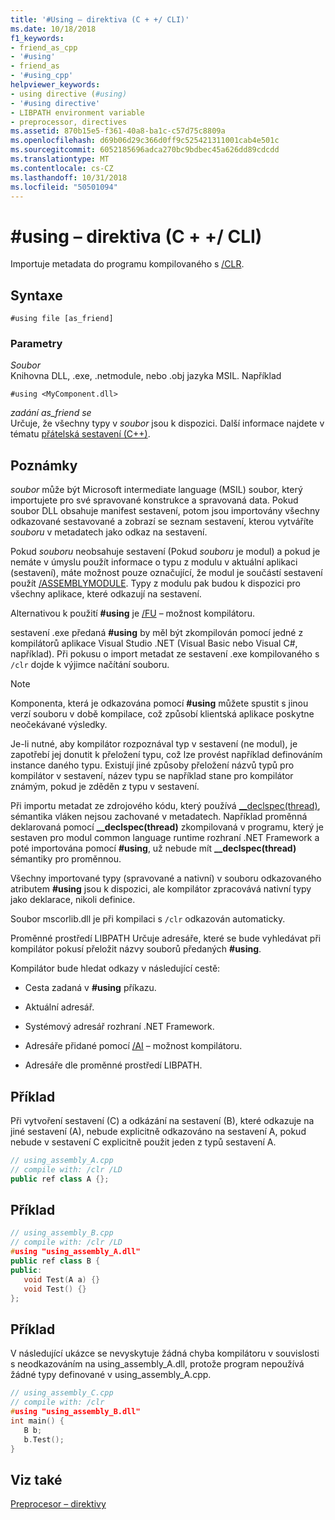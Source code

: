 ```yaml
---
title: '#Using – direktiva (C + +/ CLI)'
ms.date: 10/18/2018
f1_keywords:
- friend_as_cpp
- '#using'
- friend_as
- '#using_cpp'
helpviewer_keywords:
- using directive (#using)
- '#using directive'
- LIBPATH environment variable
- preprocessor, directives
ms.assetid: 870b15e5-f361-40a8-ba1c-c57d75c8809a
ms.openlocfilehash: d69b06d29c366d0ff9c525421311001cab4e501c
ms.sourcegitcommit: 6052185696adca270bc9bdbec45a626dd89cdcdd
ms.translationtype: MT
ms.contentlocale: cs-CZ
ms.lasthandoff: 10/31/2018
ms.locfileid: "50501094"
---
```

# <a name="using-directive-ccli"></a>#using – direktiva (C + +/ CLI)

Importuje metadata do programu kompilovaného s [/CLR](../build/reference/clr-common-language-runtime-compilation.md).

## <a name="syntax"></a>Syntaxe

```
#using file [as_friend]
```

### <a name="parameters"></a>Parametry

*Soubor*<br/>
Knihovna DLL, .exe, .netmodule, nebo .obj jazyka MSIL. Například

`#using <MyComponent.dll>`

*zadání as_friend se*<br/>
Určuje, že všechny typy v *soubor* jsou k dispozici. Další informace najdete v tématu [přátelská sestavení (C++)](../dotnet/friend-assemblies-cpp.md).

## <a name="remarks"></a>Poznámky

*soubor* může být Microsoft intermediate language (MSIL) soubor, který importujete pro své spravované konstrukce a spravovaná data. Pokud soubor DLL obsahuje manifest sestavení, potom jsou importovány všechny odkazované sestavované a zobrazí se seznam sestavení, kterou vytváříte *souboru* v metadatech jako odkaz na sestavení.

Pokud *souboru* neobsahuje sestavení (Pokud *souboru* je modul) a pokud je nemáte v úmyslu použít informace o typu z modulu v aktuální aplikaci (sestavení), máte možnost pouze označující, že modul je součástí sestavení použít [/ASSEMBLYMODULE](../build/reference/assemblymodule-add-a-msil-module-to-the-assembly.md). Typy z modulu pak budou k dispozici pro všechny aplikace, které odkazují na sestavení.

Alternativou k použití **#using** je [/FU](../build/reference/fu-name-forced-hash-using-file.md) – možnost kompilátoru.

sestavení .exe předaná **#using** by měl být zkompilován pomocí jedné z kompilátorů aplikace Visual Studio .NET (Visual Basic nebo Visual C#, například).  Při pokusu o import metadat ze sestavení .exe kompilovaného s `/clr` dojde k výjimce načítání souboru.

> [!NOTE]
> Komponenta, která je odkazována pomocí **#using** můžete spustit s jinou verzí souboru v době kompilace, což způsobí klientská aplikace poskytne neočekávané výsledky.

Je-li nutné, aby kompilátor rozpoznával typ v sestavení (ne modul), je zapotřebí jej donutit k přeložení typu, což lze provést například definováním instance daného typu. Existují jiné způsoby přeložení názvů typů pro kompilátor v sestavení, název typu se například stane pro kompilátor známým, pokud je zděděn z typu v sestavení.

Při importu metadat ze zdrojového kódu, který používá [__declspec(thread)](../cpp/thread.md), sémantika vláken nejsou zachované v metadatech. Například proměnná deklarovaná pomocí **__declspec(thread)** zkompilovaná v programu, který je sestaven pro modul common language runtime rozhraní .NET Framework a poté importována pomocí **#using**, už nebude mít **__declspec(thread)** sémantiky pro proměnnou.

Všechny importované typy (spravované a nativní) v souboru odkazovaného atributem **#using** jsou k dispozici, ale kompilátor zpracovává nativní typy jako deklarace, nikoli definice.

Soubor mscorlib.dll je při kompilaci s `/clr` odkazován automaticky.

Proměnné prostředí LIBPATH Určuje adresáře, které se bude vyhledávat při kompilátor pokusí přeložit názvy souborů předaných **#using**.

Kompilátor bude hledat odkazy v následující cestě:

- Cesta zadaná v **#using** příkazu.

- Aktuální adresář.

- Systémový adresář rozhraní .NET Framework.

- Adresáře přidané pomocí [/AI](../build/reference/ai-specify-metadata-directories.md) – možnost kompilátoru.

- Adresáře dle proměnné prostředí LIBPATH.

## <a name="example"></a>Příklad

Při vytvoření sestavení (C) a odkázání na sestavení (B), které odkazuje na jiné sestavení (A), nebude explicitně odkazováno na sestavení A, pokud nebude v sestavení C explicitně použit jeden z typů sestavení A.

```cpp
// using_assembly_A.cpp
// compile with: /clr /LD
public ref class A {};
```

## <a name="example"></a>Příklad

```cpp
// using_assembly_B.cpp
// compile with: /clr /LD
#using "using_assembly_A.dll"
public ref class B {
public:
   void Test(A a) {}
   void Test() {}
};
```

## <a name="example"></a>Příklad

V následující ukázce se nevyskytuje žádná chyba kompilátoru v souvislosti s neodkazováním na using_assembly_A.dll, protože program nepoužívá žádné typy definované v using_assembly_A.cpp.

```cpp
// using_assembly_C.cpp
// compile with: /clr
#using "using_assembly_B.dll"
int main() {
   B b;
   b.Test();
}
```

## <a name="see-also"></a>Viz také

[Preprocesor – direktivy](../preprocessor/preprocessor-directives.md)